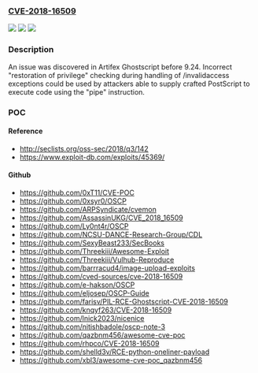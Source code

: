 ### [CVE-2018-16509](https://cve.mitre.org/cgi-bin/cvename.cgi?name=CVE-2018-16509)
![](https://img.shields.io/static/v1?label=Product&message=n%2Fa&color=blue)
![](https://img.shields.io/static/v1?label=Version&message=n%2Fa&color=blue)
![](https://img.shields.io/static/v1?label=Vulnerability&message=n%2Fa&color=brighgreen)

### Description

An issue was discovered in Artifex Ghostscript before 9.24. Incorrect "restoration of privilege" checking during handling of /invalidaccess exceptions could be used by attackers able to supply crafted PostScript to execute code using the "pipe" instruction.

### POC

#### Reference
- http://seclists.org/oss-sec/2018/q3/142
- https://www.exploit-db.com/exploits/45369/

#### Github
- https://github.com/0xT11/CVE-POC
- https://github.com/0xsyr0/OSCP
- https://github.com/ARPSyndicate/cvemon
- https://github.com/AssassinUKG/CVE_2018_16509
- https://github.com/Ly0nt4r/OSCP
- https://github.com/NCSU-DANCE-Research-Group/CDL
- https://github.com/SexyBeast233/SecBooks
- https://github.com/Threekiii/Awesome-Exploit
- https://github.com/Threekiii/Vulhub-Reproduce
- https://github.com/barrracud4/image-upload-exploits
- https://github.com/cved-sources/cve-2018-16509
- https://github.com/e-hakson/OSCP
- https://github.com/eljosep/OSCP-Guide
- https://github.com/farisv/PIL-RCE-Ghostscript-CVE-2018-16509
- https://github.com/knqyf263/CVE-2018-16509
- https://github.com/lnick2023/nicenice
- https://github.com/nitishbadole/oscp-note-3
- https://github.com/qazbnm456/awesome-cve-poc
- https://github.com/rhpco/CVE-2018-16509
- https://github.com/shelld3v/RCE-python-oneliner-payload
- https://github.com/xbl3/awesome-cve-poc_qazbnm456

